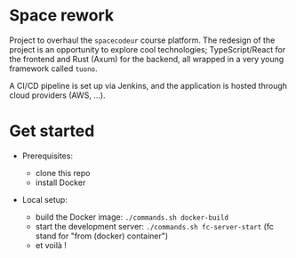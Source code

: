 # Space rework

Project to overhaul the `spacecodeur` course platform. The redesign of the project is an opportunity to explore cool technologies; TypeScript/React for the frontend and Rust (Axum) for the backend, all wrapped in a very young framework called `tuono`.

A CI/CD pipeline is set up via Jenkins, and the application is hosted through cloud providers (AWS, ...).

# Get started

- Prerequisites:
  - clone this repo
  - install Docker

- Local setup:
  - build the Docker image: `./commands.sh docker-build`
  - start the development server: `./commands.sh fc-server-start` (fc stand for "from (docker) container")
  - et voilà !